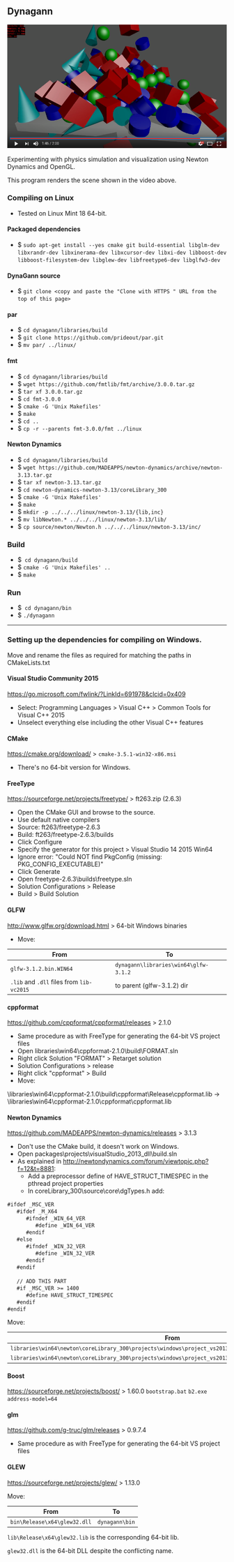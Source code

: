 ## Dynagann

[![Dynagann Demo](./screenshot.png)](https://youtu.be/LG7yV0jbOIU)

Experimenting with physics simulation and visualization using Newton Dynamics and OpenGL.

This program renders the scene shown in the video above. 

### Compiling on Linux

* Tested on Linux Mint 18 64-bit.

#### Packaged dependencies

* $ `sudo apt-get install --yes cmake git build-essential libglm-dev libxrandr-dev libxinerama-dev libxcursor-dev libxi-dev libboost-dev libboost-filesystem-dev libglew-dev libfreetype6-dev libglfw3-dev` 

#### DynaGann source

* $ `git clone <copy and paste the "Clone with HTTPS " URL from the top of this page>`

#### par

* $ `cd dynagann/libraries/build`
* $ `git clone https://github.com/prideout/par.git`
* $ `mv par/ ../linux/`

#### fmt

* $ `cd dynagann/libraries/build`
* $ `wget https://github.com/fmtlib/fmt/archive/3.0.0.tar.gz`
* $ `tar xf 3.0.0.tar.gz `
* $ `cd fmt-3.0.0`
* $ `cmake -G 'Unix Makefiles'`
* $ `make`
* $ `cd ..`
* $ `cp -r --parents fmt-3.0.0/fmt ../linux`

#### Newton Dynamics

* $ `cd dynagann/libraries/build`
* $ `wget https://github.com/MADEAPPS/newton-dynamics/archive/newton-3.13.tar.gz`
* $ `tar xf newton-3.13.tar.gz`
* $ `cd newton-dynamics-newton-3.13/coreLibrary_300`
* $ `cmake -G 'Unix Makefiles'`
* $ `make`
* $ `mkdir -p ../../../linux/newton-3.13/{lib,inc}`
* $ `mv libNewton.* ../../../linux/newton-3.13/lib/`
* $ `cp source/newton/Newton.h ../../../linux/newton-3.13/inc/`

### Build

* $` cd dynagann/build`
* $ `cmake -G 'Unix Makefiles' ..`
* $ `make` 

### Run

* $` cd dynagann/bin`
* $ `./dynagann`


---


### Setting up the dependencies for compiling on Windows.

Move and rename the files as required for matching the paths in CMakeLists.txt

#### Visual Studio Community 2015
https://go.microsoft.com/fwlink/?LinkId=691978&clcid=0x409
* Select: Programming Languages > Visual C++ > Common Tools for Visual C++ 2015
* Unselect everything else including the other Visual C++ features

#### CMake
https://cmake.org/download/ > `cmake-3.5.1-win32-x86.msi`
* There's no 64-bit version for Windows.

#### FreeType
https://sourceforge.net/projects/freetype/ > ft263.zip (2.6.3)
* Open the CMake GUI and browse to the source.
* Use default native compilers
* Source: ft263/freetype-2.6.3
* Build: ft263/freetype-2.6.3/builds
* Click Configure
* Specify the generator for this project > Visual Studio 14 2015 Win64
* Ignore error: "Could NOT find PkgConfig (missing:  PKG_CONFIG_EXECUTABLE)"
* Click Generate
* Open freetype-2.6.3\builds\freetype.sln
* Solution Configurations > Release
* Build > Build Solution

#### GLFW
http://www.glfw.org/download.html > 64-bit Windows binaries
* Move:

From | To
--- | ---
`glfw-3.1.2.bin.WIN64` | `dynagann\libraries\win64\glfw-3.1.2`
`.lib` and `.dll` files from `lib-vc2015` | to parent (glfw-3.1.2) dir

#### cppformat
https://github.com/cppformat/cppformat/releases > 2.1.0
* Same procedure as with FreeType for generating the 64-bit VS project files
* Open libraries\win64\cppformat-2.1.0\build\FORMAT.sln
* Right click Solution "FORMAT" > Retarget solution
* Solution Configurations > release
* Right click "cppformat" > Build
* Move:

\libraries\win64\cppformat-2.1.0\build\cppformat\Release\cppformat.lib ->
\libraries\win64\cppformat-2.1.0\cppformat\cppformat.lib

#### Newton Dynamics
https://github.com/MADEAPPS/newton-dynamics/releases > 3.1.3
* Don't use the CMake build, it doesn't work on Windows.
* Open packages\projects\visualStudio_2013_dll\build.sln
* As explained in http://newtondynamics.com/forum/viewtopic.php?f=12&t=8881:
  * Add a preprocessor define of HAVE_STRUCT_TIMESPEC in the pthread project properties
  * In coreLibrary_300\source\core\dgTypes.h add:

```
#ifdef _MSC_VER 
   #ifdef _M_X64
      #ifndef _WIN_64_VER
         #define _WIN_64_VER
      #endif
   #else       
      #ifndef _WIN_32_VER
         #define _WIN_32_VER
      #endif
   #endif

   // ADD THIS PART
   #if _MSC_VER >= 1400
      #define HAVE_STRUCT_TIMESPEC
   #endif
#endif
```
Move:

From | To
--- | ---
`libraries\win64\newton\coreLibrary_300\projects\windows\project_vs2013_dll\x64\newton\release\newton.lib` | `libraries\win64\newton\lib\newton.lib`
`libraries\win64\newton\coreLibrary_300\projects\windows\project_vs2013_dll\x64\newton\release\newton.dll` | `dynagann\bin`

#### Boost
https://sourceforge.net/projects/boost/ > 1.60.0
`bootstrap.bat`
`b2.exe address-model=64`

#### glm
https://github.com/g-truc/glm/releases > 0.9.7.4
* Same procedure as with FreeType for generating the 64-bit VS project files

#### GLEW
https://sourceforge.net/projects/glew/ > 1.13.0

Move:

From | To
--- | ---
`bin\Release\x64\glew32.dll` | `dynagann\bin`
`lib\Release\x64\glew32.lib` is the corresponding 64-bit lib.

`glew32.dll` is the 64-bit DLL despite the conflicting name.
